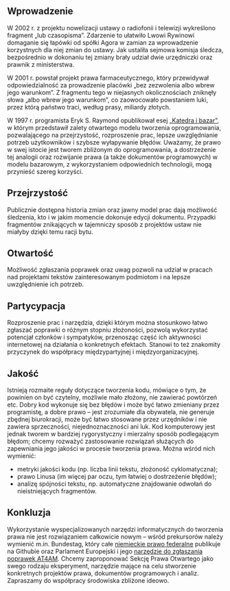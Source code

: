## Wprowadzenie

W 2002 r. z projektu nowelizacji ustawy o radiofonii i telewizji wykreślono fragment „lub czasopisma”. Zdarzenie to ułatwiło Lwowi Rywinowi domaganie się łapówki od spółki Agora w zamian za wprowadzenie korzystnych dla niej zmian do ustawy. Jak ustaliła sejmowa komisja śledcza, bezpośrednio w dokonaniu tej zmiany brały udział dwie urzędniczki oraz prawnik z ministerstwa.

W 2001 r. powstał projekt prawa farmaceutycznego, który przewidywał odpowiedzialność za prowadzenie placówki „bez zezwolenia albo wbrew jego warunkom”. Z fragmentu tego w niejasnych okolicznościach zniknęły słowa „albo wbrew jego warunkom”, co zaowocowało powstaniem luki, przez którą państwo traci, według prasy, miliardy złotych.

W 1997 r. programista Eryk S. Raymond opublikował esej [„Katedra i bazar”](http://www.linux-community.pl/node/4), w którym przedstawił zalety otwartego modelu tworzenia oprogramowania, pozwalającego na przejrzystość, rozproszenie prac, lepsze uwzględnianie potrzeb użytkowników i szybsze wyłapywanie błędów. Uważamy, że prawo w swej istocie jest tworem zbliżonym do oprogramowania, a dostrzeżenie tej analogii oraz rozwijanie prawa (a także dokumentów programowych) w modelu bazarowym, z wykorzystaniem odpowiednich technologii, mogą przynieść szereg korzyści.

## Przejrzystość

Publicznie dostępna historia zmian oraz jawny model prac dają możliwość śledzenia, kto i w jakim momencie dokonuje edycji dokumentu. Przypadki fragmentów znikających w tajemniczy sposób z projektów ustaw nie miałyby dzięki temu racji bytu.

## Otwartość

Możliwość zgłaszania poprawek oraz uwag pozwoli na udział w pracach nad projektami tekstów zainteresowanym podmiotom i na lepsze uwzględnienie ich potrzeb.

## Partycypacja

Rozproszenie prac i narzędzia, dzięki którym można stosunkowo łatwo zgłaszać poprawki o różnym stopniu złożoności, pozwolą wykorzystać potencjał członków i sympatyków, przenosząc część ich aktywności internetowej na działania o konkretnych efektach. Stanowi to też znakomity przyczynek do współpracy międzypartyjnej i międzyorganizacyjnej.

## Jakość

Istnieją rozmaite reguły dotyczące tworzenia kodu, mówiące o tym, że powinien on być czytelny, możliwie mało złożony, nie zawierać powtórzeń etc. Dobry kod wykonuje się bez błędów i może być łatwo zmieniany przez programistę, a dobre prawo – jest zrozumiałe dla obywatela, nie generuje zbędnej biurokracji, może być łatwo stosowane przez urzędników i nie zawiera sprzeczności, niejednoznaczności ani luk. Kod komputerowy jest jednak tworem w bardziej rygorystyczny i mierzalny sposób podlegającym błędom; chcemy rozważyć zastosowanie rozwiązań służących do zapewniania jego jakości w procesie tworzenia prawa. Można wśród nich wymienić:

- metryki jakości kodu (np. liczba linii tekstu, złożoność cyklomatyczna);
- prawo Linusa (im więcej par oczu, tym łatwiej o dostrzeżenie błędów);
- analizę spójności tekstu, np. automatyczne znajdowanie odwołań do nieistniejących fragmentów.

## Konkluzja

Wykorzystanie wyspecjalizowanych narzędzi informatycznych do tworzenia prawa nie jest rozwiązaniem całkowicie nowym – wśród prekursorów należy wymienić m.in. Bundestag, który całe [niemieckie prawo federalne](https://github.com/bundestag/gesetze) publikuje na Githubie oraz Parlament Europejski i jego [narzędzie do zgłaszania poprawek AT4AM](http://at4am.org/). Chcemy zaproponować Sekcję Prawa Otwartego jako swego rodzaju eksperyment, narzędzie mające na celu stworzenie konkretnych projektów prawa, dokumentów programowych i analiz. Zapraszamy do współpracy środowiska zbliżone ideowo.
